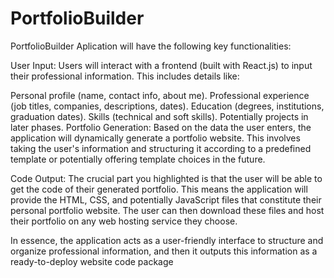 # PortfolioBuilder
PortfolioBuilder
Aplication will have the following key functionalities:

User Input: Users will interact with a frontend (built with React.js) to input their professional information. This includes details like:

Personal profile (name, contact info, about me).
Professional experience (job titles, companies, descriptions, dates).
Education (degrees, institutions, graduation dates).
Skills (technical and soft skills).
Potentially projects in later phases.
Portfolio Generation: Based on the data the user enters, the application will dynamically generate a portfolio website. This involves taking the user's information and structuring it according to a predefined template or potentially offering template choices in the future.

Code Output: The crucial part you highlighted is that the user will be able to get the code of their generated portfolio. This means the application will provide the HTML, CSS, and potentially JavaScript files that constitute their personal portfolio website. The user can then download these files and host their portfolio on any web hosting service they choose.

In essence, the application acts as a user-friendly interface to structure and organize professional information, and then it outputs this information as a ready-to-deploy website code package
